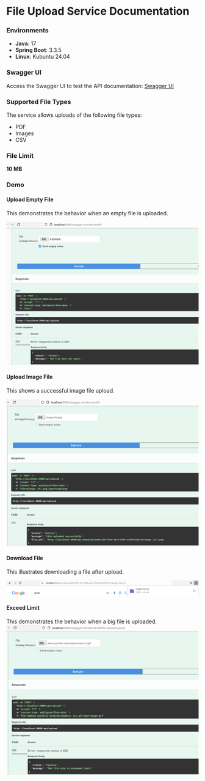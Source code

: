 # File Upload Service Documentation

### Environments
- **Java**: 17
- **Spring Boot**: 3.3.5
- **Linux**: Kubuntu 24.04

### Swagger UI
Access the Swagger UI to test the API documentation:
[Swagger UI](http://localhost:8080/swagger-ui/index.html#/)

### Supported File Types
The service allows uploads of the following file types:
- PDF
- Images
- CSV

### File Limit
**10 MB**

### Demo

#### Upload Empty File
This demonstrates the behavior when an empty file is uploaded.

![Empty File Upload](src/main/resources/static/empty-file.png)

#### Upload Image File
This shows a successful image file upload.

![Image File Upload](src/main/resources/static/image-file.png)

#### Download File
This illustrates downloading a file after upload.

![Download File](src/main/resources/static/download.png)

#### Exceed Limit
This demonstrates the behavior when a big file is uploaded.
![Big File](src/main/resources/static/image-file-exceed.png)
